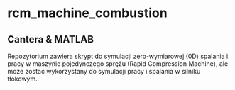 # rcm_machine_combustion
## Cantera & MATLAB
Repozytorium zawiera skrypt do symulacji zero-wymiarowej (0D) spalania i pracy w maszynie pojedynczego sprężu (Rapid Compression Machine), ale może zostać wykorzystany do symulacji pracy i spalania w silniku tłokowym.

